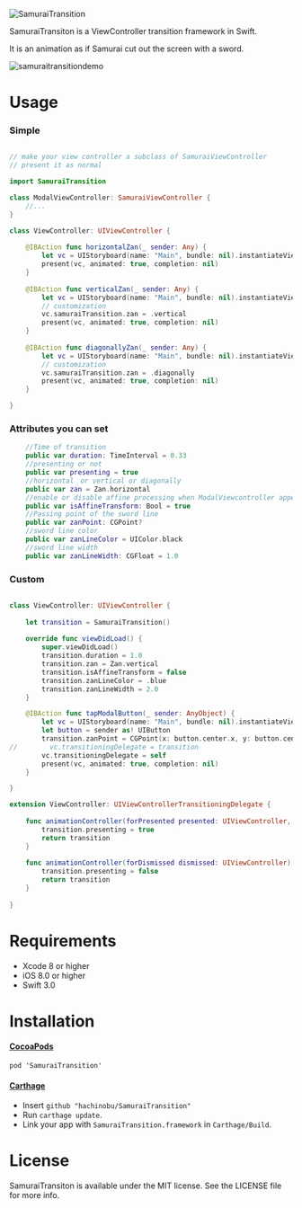 ![SamuraiTransition](https://cloud.githubusercontent.com/assets/1317847/21515399/a0b30e80-cd12-11e6-9170-fb61c0143c17.png)


SamuraiTransiton is a ViewController transition framework in Swift.

It is an animation as if Samurai cut out the screen with a sword.

![samuraitransitiondemo](https://cloud.githubusercontent.com/assets/1317847/21517787/54561efc-cd25-11e6-81a4-653f2c486f0f.gif)

# Usage
### Simple

```swift

// make your view controller a subclass of SamuraiViewController
// present it as normal

import SamuraiTransition

class ModalViewController: SamuraiViewController {
    //...
}

class ViewController: UIViewController {
    
    @IBAction func horizontalZan(_ sender: Any) {
        let vc = UIStoryboard(name: "Main", bundle: nil).instantiateViewController(withIdentifier: "ModalViewController") as! ModalViewController
        present(vc, animated: true, completion: nil)
    }
    
    @IBAction func verticalZan(_ sender: Any) {
        let vc = UIStoryboard(name: "Main", bundle: nil).instantiateViewController(withIdentifier: "ModalViewController") as! ModalViewController
        // customization
        vc.samuraiTransition.zan = .vertical
        present(vc, animated: true, completion: nil)
    }
    
    @IBAction func diagonallyZan(_ sender: Any) {
        let vc = UIStoryboard(name: "Main", bundle: nil).instantiateViewController(withIdentifier: "ModalViewController") as! ModalViewController
        // customization
        vc.samuraiTransition.zan = .diagonally
        present(vc, animated: true, completion: nil)
    }

}

```

### Attributes you can set

```swift
    //Time of transition
    public var duration: TimeInterval = 0.33
    //presenting or not
    public var presenting = true
    //horizontal　or vertical or diagonally
    public var zan = Zan.horizontal
    //enable or disable affine processing when ModalViewcontroller appears 
    public var isAffineTransform: Bool = true
    //Passing point of the sword line
    public var zanPoint: CGPoint?
    //sword line color
    public var zanLineColor = UIColor.black
    //sword line width
    public var zanLineWidth: CGFloat = 1.0

```

### Custom

```swift

class ViewController: UIViewController {
    
    let transition = SamuraiTransition()
    
    override func viewDidLoad() {
        super.viewDidLoad()
        transition.duration = 1.0
        transition.zan = Zan.vertical
        transition.isAffineTransform = false
        transition.zanLineColor = .blue
        transition.zanLineWidth = 2.0
    }

    @IBAction func tapModalButton(_ sender: AnyObject) {
        let vc = UIStoryboard(name: "Main", bundle: nil).instantiateViewController(withIdentifier: "ModalViewController") as! ModalViewController
        let button = sender as! UIButton
        transition.zanPoint = CGPoint(x: button.center.x, y: button.center.y)
//        vc.transitioningDelegate = transition
        vc.transitioningDelegate = self
        present(vc, animated: true, completion: nil)
    }

}

extension ViewController: UIViewControllerTransitioningDelegate {
    
    func animationController(forPresented presented: UIViewController, presenting: UIViewController, source: UIViewController) -> UIViewControllerAnimatedTransitioning? {
        transition.presenting = true
        return transition
    }
    
    func animationController(forDismissed dismissed: UIViewController) -> UIViewControllerAnimatedTransitioning? {
        transition.presenting = false
        return transition
    }
    
}


```

# Requirements
* Xcode 8 or higher
* iOS 8.0 or higher
* Swift 3.0

# Installation
#### [CocoaPods](https://github.com/cocoapods/cocoapods)

`pod 'SamuraiTransition'`

#### [Carthage](https://github.com/Carthage/Carthage)

- Insert `github "hachinobu/SamuraiTransition"`
- Run `carthage update`.
- Link your app with `SamuraiTransition.framework` in `Carthage/Build`.


# License
SamuraiTransiton is available under the MIT license. See the LICENSE file for more info.
